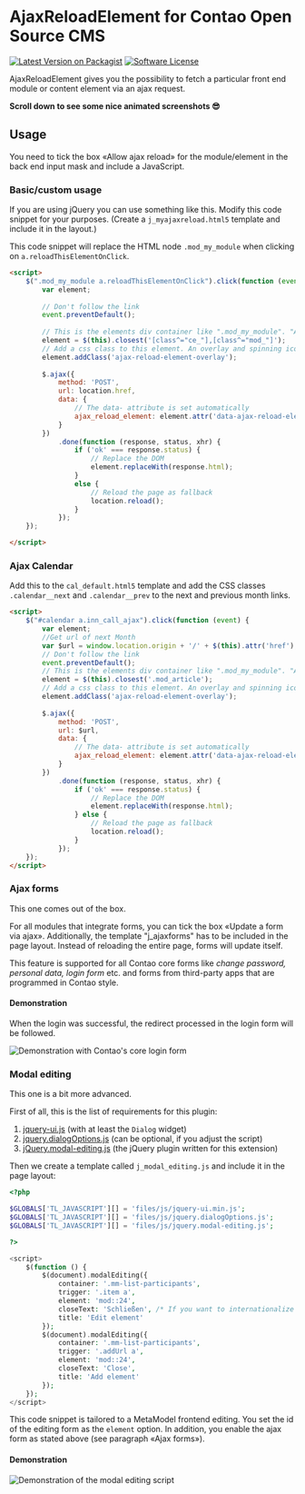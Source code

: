 # AjaxReloadElement for Contao Open Source CMS

[![Latest Version on Packagist][ico-version]][link-packagist]
[![Software License][ico-license]]()

AjaxReloadElement gives you the possibility to fetch a particular front end module or content element via an ajax
request.

**Scroll down to see some nice animated screenshots 😎**

## Usage

You need to tick the box «Allow ajax reload» for the module/element in the back end input mask and include a JavaScript.

### Basic/custom usage

If you are using jQuery you can use something like this. Modify this code snippet for your purposes. (Create a 
`j_myajaxreload.html5` template and include it in the layout.)

This code snippet will replace the HTML node `.mod_my_module` when clicking on `a.reloadThisElementOnClick`.

```html
<script>
    $(".mod_my_module a.reloadThisElementOnClick").click(function (event) {
        var element;
        
        // Don't follow the link
        event.preventDefault();
        
        // This is the elements div container like ".mod_my_module". "Allow ajax reload" has to be ticket for this element in the backend
        element = $(this).closest('[class^="ce_"],[class^="mod_"]');
        // Add a css class to this element. An overlay and spinning icon can be set via css
        element.addClass('ajax-reload-element-overlay');
        
        $.ajax({
            method: 'POST',
            url: location.href,
            data: {
                // The data- attribute is set automatically
                ajax_reload_element: element.attr('data-ajax-reload-element')
            }
        })
            .done(function (response, status, xhr) {
                if ('ok' === response.status) {
                    // Replace the DOM
                    element.replaceWith(response.html);
                }
                else {
                    // Reload the page as fallback
                    location.reload();
                }
            });
    });

</script>
```
### Ajax Calendar
Add this to the `cal_default.html5` template and add the CSS classes `.calendar__next` and `.calendar__prev` to the next and previous month links. 

```html
<script>
    $("#calendar a.inn_call_ajax").click(function (event) {
        var element;
        //Get url of next Month
        var $url = window.location.origin + '/' + $(this).attr('href');
        // Don't follow the link
        event.preventDefault();
        // This is the elements div container like ".mod_my_module". "Allow ajax reload" has to be ticket for this element in the backend
        element = $(this).closest('.mod_article');
        // Add a css class to this element. An overlay and spinning icon can be set via css
        element.addClass('ajax-reload-element-overlay');
        
        $.ajax({
            method: 'POST',
            url: $url,
            data: {
                // The data- attribute is set automatically
                ajax_reload_element: element.attr('data-ajax-reload-element')
            }
        })
            .done(function (response, status, xhr) {
                if ('ok' === response.status) {
                    // Replace the DOM
                    element.replaceWith(response.html);
                } else {
                    // Reload the page as fallback
                    location.reload();
                }
            });
    });
</script>
```

### Ajax forms

This one comes out of the box.

For all modules that integrate forms, you can tick the box «Update a form via ajax». Additionally, the template
"j_ajaxforms" has to be included in the page layout. Instead of reloading the entire page, forms will update itself.

This feature is supported for all Contao core forms like *change password,* *personal data,* *login form* etc. and forms
from third-party apps that are programmed in Contao style.

#### Demonstration

When the login was successful, the redirect processed in the login form will be followed.

![Demonstration with Contao's core login form](https://cloud.githubusercontent.com/assets/1284725/15799602/20d59fc8-2a62-11e6-8c22-2d1d971aeb20.gif)

### Modal editing

This one is a bit more advanced.

First of all, this is the list of requirements for this plugin:

1. [jquery-ui.js](https://jqueryui.com/download/) (with at least the `Dialog` widget)
2. [jquery.dialogOptions.js](https://github.com/jasonday/jQuery-UI-Dialog-extended) (can be optional, if you adjust the script)
3. [jQuery.modal-editing.js](https://gist.github.com/richardhj/27345239b7326e98658a8a4dff599736) (the jQuery plugin written for this extension)

Then we create a template called `j_modal_editing.js` and include it in the page layout:

```php
<?php

$GLOBALS['TL_JAVASCRIPT'][] = 'files/js/jquery-ui.min.js';
$GLOBALS['TL_JAVASCRIPT'][] = 'files/js/jquery.dialogOptions.js';
$GLOBALS['TL_JAVASCRIPT'][] = 'files/js/jquery.modal-editing.js';

?>

<script>
    $(function () {
        $(document).modalEditing({
            container: '.mm-list-participants',
            trigger: '.item a',
            element: 'mod::24',
            closeText: 'Schließen', /* If you want to internationalize the label, you can use (with Haste installed): <?= Haste\Util\Format::dcaLabel('default', 'close'); ?>*/
            title: 'Edit element'
        });
        $(document).modalEditing({
            container: '.mm-list-participants',
            trigger: '.addUrl a',
            element: 'mod::24',
            closeText: 'Close',
            title: 'Add element'
        });
    });
</script>
```

This code snippet is tailored to a MetaModel frontend editing. You set the id of the editing form as the `element`
option. In addition, you enable the ajax form as stated above (see paragraph «Ajax forms»).

#### Demonstration

![Demonstration of the modal editing script](https://user-images.githubusercontent.com/1284725/31863229-4013be20-b74b-11e7-890b-d1fa5f105f11.gif)

[ico-version]: https://img.shields.io/packagist/v/richardhj/contao-ajax_reload_element.svg?style=flat-square
[ico-license]: https://img.shields.io/badge/license-LGPL-brightgreen.svg?style=flat-square

[link-packagist]: https://packagist.org/packages/richardhj/contao-ajax_reload_element

